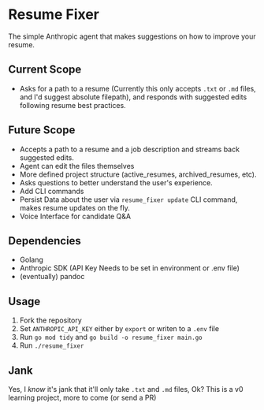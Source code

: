 # Resume Fixer

The simple Anthropic agent that makes suggestions on how to improve your resume. 

## Current Scope
- Asks for a path to a resume (Currently this only accepts `.txt` or `.md` files, and I'd suggest absolute filepath), and responds with suggested edits following resume best practices.

## Future Scope
- Accepts a path to a resume and a job description and streams back suggested edits.
- Agent can edit the files themselves
- More defined project structure (active_resumes, archived_resumes, etc).
- Asks questions to better understand the user's experience.
- Add CLI commands
- Persist Data about the user via `resume_fixer update` CLI command, makes resume updates on the fly.
- Voice Interface for candidate Q&A

## Dependencies
- Golang
- Anthropic SDK (API Key Needs to be set in environment or .env file)
- (eventually) pandoc

## Usage
1. Fork the repository
2. Set `ANTHROPIC_API_KEY` either by `export` or writen to a `.env` file
3. Run `go mod tidy` and `go build -o resume_fixer main.go`
4. Run `./resume_fixer`

## Jank
Yes, I *know* it's jank that it'll only take `.txt` and `.md` files, Ok? This is a v0 learning project, more to come (or send a PR)

